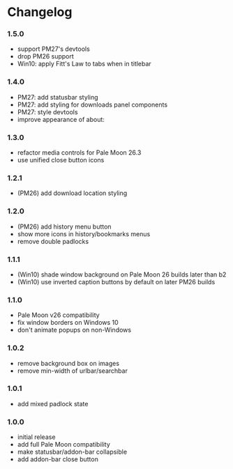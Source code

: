 # Changelog

### 1.5.0
- support PM27's devtools
- drop PM26 support
- Win10: apply Fitt's Law to tabs when in titlebar

### 1.4.0
- PM27: add statusbar styling
- PM27: add styling for downloads panel components
- PM27: style devtools
- improve appearance of about:

### 1.3.0
- refactor media controls for Pale Moon 26.3
- use unified close button icons

### 1.2.1
- (PM26) add download location styling

### 1.2.0
- (PM26) add history menu button
- show more icons in history/bookmarks menus
- remove double padlocks

### 1.1.1
- (Win10) shade window background on Pale Moon 26 builds later than b2
- (Win10) use inverted caption buttons by default on later PM26 builds

### 1.1.0
- Pale Moon v26 compatibility
- fix window borders on Windows 10
- don't animate popups on non-Windows

### 1.0.2
- remove background box on images
- remove min-width of urlbar/searchbar

### 1.0.1
- add mixed padlock state

### 1.0.0
- initial release
- add full Pale Moon compatibility
- make statusbar/addon-bar collapsible
- add addon-bar close button